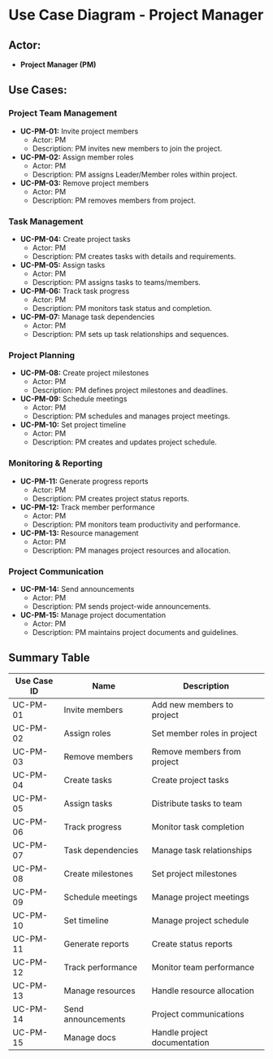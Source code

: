 # Use Case Diagram - Project Manager

## Actor:
- **Project Manager (PM)**

## Use Cases:

### Project Team Management
- **UC-PM-01:** Invite project members
  - Actor: PM
  - Description: PM invites new members to join the project.
- **UC-PM-02:** Assign member roles
  - Actor: PM
  - Description: PM assigns Leader/Member roles within project.
- **UC-PM-03:** Remove project members
  - Actor: PM
  - Description: PM removes members from project.

### Task Management
- **UC-PM-04:** Create project tasks
  - Actor: PM
  - Description: PM creates tasks with details and requirements.
- **UC-PM-05:** Assign tasks
  - Actor: PM
  - Description: PM assigns tasks to teams/members.
- **UC-PM-06:** Track task progress
  - Actor: PM
  - Description: PM monitors task status and completion.
- **UC-PM-07:** Manage task dependencies
  - Actor: PM
  - Description: PM sets up task relationships and sequences.

### Project Planning
- **UC-PM-08:** Create project milestones
  - Actor: PM
  - Description: PM defines project milestones and deadlines.
- **UC-PM-09:** Schedule meetings
  - Actor: PM
  - Description: PM schedules and manages project meetings.
- **UC-PM-10:** Set project timeline
  - Actor: PM
  - Description: PM creates and updates project schedule.

### Monitoring & Reporting
- **UC-PM-11:** Generate progress reports
  - Actor: PM
  - Description: PM creates project status reports.
- **UC-PM-12:** Track member performance
  - Actor: PM
  - Description: PM monitors team productivity and performance.
- **UC-PM-13:** Resource management
  - Actor: PM
  - Description: PM manages project resources and allocation.

### Project Communication
- **UC-PM-14:** Send announcements
  - Actor: PM
  - Description: PM sends project-wide announcements.
- **UC-PM-15:** Manage project documentation
  - Actor: PM
  - Description: PM maintains project documents and guidelines.

## Summary Table

| Use Case ID | Name | Description |
|------------|------|-------------|
| UC-PM-01 | Invite members | Add new members to project |
| UC-PM-02 | Assign roles | Set member roles in project |
| UC-PM-03 | Remove members | Remove members from project |
| UC-PM-04 | Create tasks | Create project tasks |
| UC-PM-05 | Assign tasks | Distribute tasks to team |
| UC-PM-06 | Track progress | Monitor task completion |
| UC-PM-07 | Task dependencies | Manage task relationships |
| UC-PM-08 | Create milestones | Set project milestones |
| UC-PM-09 | Schedule meetings | Manage project meetings |
| UC-PM-10 | Set timeline | Manage project schedule |
| UC-PM-11 | Generate reports | Create status reports |
| UC-PM-12 | Track performance | Monitor team performance |
| UC-PM-13 | Manage resources | Handle resource allocation |
| UC-PM-14 | Send announcements | Project communications |
| UC-PM-15 | Manage docs | Handle project documentation |